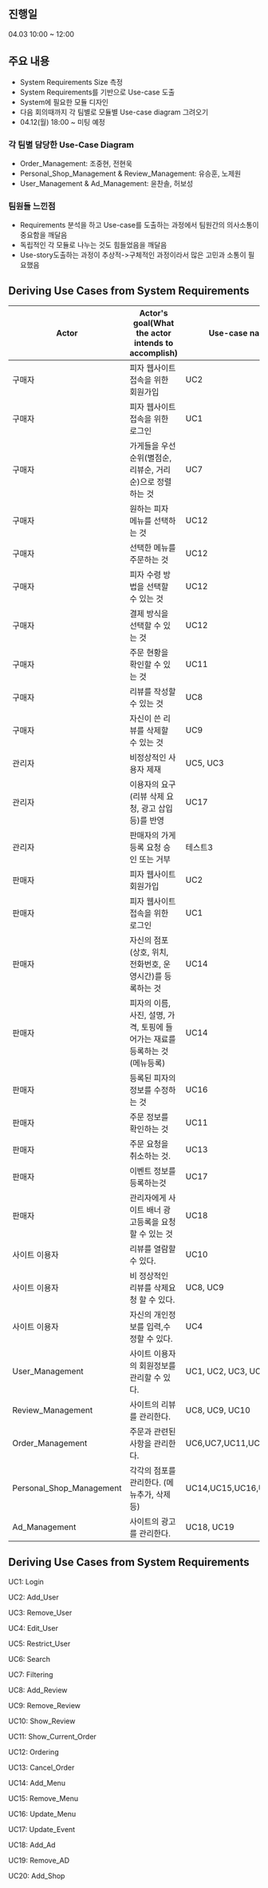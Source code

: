 ## 진행일 
04.03 10:00 ~ 12:00

## 주요 내용
-	System Requirements Size 측정
-	System Requirements를 기반으로 Use-case 도출
-	System에 필요한 모듈 디자인
-	다음 회의때까지 각 팀별로 모듈별 Use-case diagram 그려오기
-	04.12(월) 18:00 ~ 미팅 예정

### 각 팀별 담당한 Use-Case Diagram
-	Order_Management: 조중현, 전현욱
-	Personal_Shop_Management & Review_Management: 유승훈, 노제원
-	User_Management & Ad_Management: 윤찬솔, 허보성 

### 팀원들 느낀점
 - Requirements 분석을 하고 Use-case를 도출하는 과정에서 팀원간의 의사소통이 중요함을 깨달음
 - 독립적인 각 모듈로 나누는 것도 힘들었음을 깨달음
 - Use-story도출하는 과정이 추상적->구체적인 과정이라서 많은 고민과 소통이 필요했음

## Deriving Use Cases from System Requirements
|Actor|Actor's goal(What the actor intends to accomplish)|Use-case name|
|------|---|---|
|구매자|피자 웹사이트 접속을 위한 회원가입|UC2|
|구매자|피자 웹사이트 접속을 위한 로그인|UC1|
|구매자|가게들을 우선순위(별점순, 리뷰순, 거리순)으로 정렬하는 것|UC7|
|구매자|원하는 피자 메뉴를 선택하는 것|UC12|
|구매자|선택한 메뉴를 주문하는 것|UC12|
|구매자|피자 수령 방법을 선택할 수 있는 것|UC12|
|구매자|결제 방식을 선택할 수 있는 것|UC12|
|구매자|주문 현황을 확인할 수 있는 것|UC11|
|구매자|리뷰를 작성할 수 있는 것|UC8|
|구매자|자신이 쓴 리뷰를 삭제할 수 있는 것|UC9|
|관리자|비정상적인 사용자 제재 |UC5, UC3|
|관리자|이용자의 요구(리뷰 삭제 요청, 광고 삽입 등)를 반영|UC17|
|관리자|판매자의 가게 등록 요청 승인 또는 거부|테스트3|
|판매자|피자 웹사이트 회원가입|UC2|
|판매자|피자 웹사이트 접속을 위한 로그인|UC1|
|판매자|자신의 점포(상호, 위치, 전화번호, 운영시간)를 등록하는 것|UC14|
|판매자|피자의 이름, 사진, 설명, 가격, 토핑에 들어가는 재료를 등록하는 것 (메뉴등록)|UC14|
|판매자|등록된 피자의 정보를 수정하는 것|UC16|
|판매자|주문 정보를 확인하는 것|UC11|
|판매자|주문 요청을 취소하는 것.|UC13|
|판매자|이벤트 정보를 등록하는것|UC17|
|판매자|관리자에게 사이트 배너 광고등록을 요청할 수 있는 것|UC18|
|사이트 이용자|리뷰를 열람할 수 있다.|UC10|
|사이트 이용자|비 정상적인 리뷰를 삭제요청 할 수 있다.|UC8, UC9|
|사이트 이용자|자신의 개인정보를 입력,수정할 수 있다.|UC4|
|User_Management|사이트 이용자의 회원정보를 관리할 수 있다.|UC1, UC2, UC3, UC4, UC5|
|Review_Management|사이트의 리뷰를 관리한다.|UC8, UC9, UC10|
|Order_Management|주문과 관련된 사항을 관리한다.|UC6,UC7,UC11,UC12,UC13|
|Personal_Shop_Management|각각의 점포를 관리한다. (메뉴추가, 삭제 등)|UC14,UC15,UC16,UC17|
|Ad_Management|사이트의 광고를 관리한다.|UC18, UC19|

## Deriving Use Cases from System Requirements
UC1: Login

UC2: Add_User

UC3: Remove_User

UC4: Edit_User

UC5: Restrict_User

UC6: Search

UC7: Filtering

UC8: Add_Review

UC9: Remove_Review

UC10: Show_Review

UC11: Show_Current_Order

UC12: Ordering

UC13: Cancel_Order

UC14: Add_Menu

UC15: Remove_Menu

UC16: Update_Menu

UC17: Update_Event

UC18: Add_Ad

UC19: Remove_AD

UC20: Add_Shop















